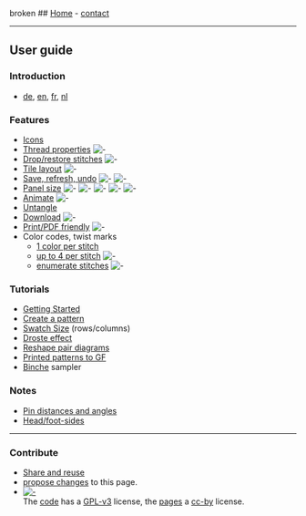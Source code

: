 broken ## [Home](https://d-bl.github.io) - <a href="https://groundforge.wordpress.com" target="_blank">contact</a>

* * *

## User guide

### Introduction

* [de](https://github.com/d-bl/GroundForge/blob/oidfa-article/docs/help/DE.md), [en](/GroundForge/), [fr](http://gibritte.over-blog.com/2020/05/jouer-groundforge.html), [nl](https://github.com/d-bl/GroundForge/blob/oidfa-article/docs/help/NL.md)

### Features

* [Icons](/GroundForge-help/Icons)
* [Thread properties](/GroundForge-help/Thread-Properties) ![-](/GroundForge-help/images/toggle-thread.png)
* [Drop/restore stitches](/GroundForge-help/Replace) ![-](/GroundForge-help/images/toggle-stitch.png)
* [Tile layout](/GroundForge-help/Change-tiles) ![-](/GroundForge-help/images/brick-menu-icon.png)
* [Save, refresh, undo](/GroundForge-help/Undo) ![-](/GroundForge/images/link.png) ![-](/GroundForge/images/wand.png)
* [Panel size](/GroundForge-help/Icons)
  ![-](/GroundForge/images/size-inc.jpg)
  ![-](/GroundForge/images/size-dec.jpg)
  ![-](/GroundForge/images/maximize.png)
  ![-](/GroundForge/images/reset-dimensions.png)
  ![-](/GroundForge/images/minimize.png)
* [Animate](/GroundForge-help/Icons) ![-](/GroundForge/images/animate.png)
* [Untangle](/GroundForge-help/untangle)
* [Download](/GroundForge-help/Download) ![-](/GroundForge/images/download.jpg)
* [Print/PDF friendly](/GroundForge-help/print-pdf) ![-](/GroundForge/images/print.png)
* Color codes, twist marks
    * [1 color per stitch](/GroundForge-help/Color-Code)
    * [up to 4 per stitch](/GroundForge-help/color-rules) ![-](/GroundForge/images/to-color-rules.png)
    * [enumerate stitches](/GroundForge-help/Icons) ![-](/GroundForge/images/swatches.png)

### Tutorials

* [Getting Started](/GroundForge-help/index)
* [Create a pattern](/GroundForge-help/Advanced)
* [Swatch Size](/GroundForge-help/Patch-Size) (rows/columns)
* [Droste effect](/GroundForge-help/Droste-effect)
* [Reshape pair diagrams](/GroundForge-help/Reshape-Patterns)
* [Printed patterns to GF](/GroundForge-help/Reversed-engineering-of-patterns)
* [Binche](/GroundForge-help/Binche) sampler

### Notes

* [Pin distances and angles](/GroundForge-help/Pin-distances-and-angles)
* [Head/foot-sides](/GroundForge-help/footsides)

* * *

### Contribute

* [Share and reuse](/GroundForge-help/Reuse)
* [propose changes]({{site.github.repository_url}}/edit/master/docs/{{page.path}} "typo's, grammar, whatever") to this page.
* [![-](/GroundForge/assets/images/CC_some_rights_reserved.png)](https://github.com/d-bl/GroundForge/#licenses)  
    The [code](https://github.com/d-bl/GroundForge/tree/master/src) has a [GPL-v3](https://github.com/d-bl/GroundForge#licenses) license, the [pages](https://github.com/d-bl/GroundForge/tree/master/docs) a [cc-by](http://creativecommons.org/licenses/by/4.0/) license.
